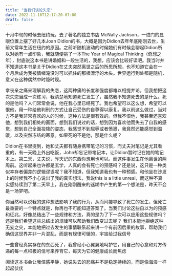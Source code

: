 ```yaml
---
title: "当我们谈论失恋"
date: 2022-11-16T12:17:20-07:00
draft: false
---
```


十月中旬的时候去纽约玩，去了著名的独立书店 McNally Jackson，一进门的显眼位置上摆了好几本Joan Didion的书，大概是因为Didion去年年底刚刚去世，生前又常年生活在纽约的原因。之前听随机波动的时候她们有时候会聊起Didion所以对她有一点印象，我就随便挑了一本The Year of Magical Thinking（奇想之年），封底说这本书是讲婚姻和一段生活的，我想，应该会比较好读吧。我当时并不知道这本书是关于Didion在丈夫突然离世之后的所思所想，也不知道它会在一个月后成为我被情绪淹没时可以抓住的那根漂浮的木头。世界运行到处都是随机，意义在这种偶然中时隐时现。

拿丧亲之痛来理解我的失恋，这两种痛的长度和强度都难以相提并论，但我想把这次失恋当成一次练习，我清楚地知道死亡发生了，虽然我不知道死去的是什么。死的是他吗？人们常常会说，他在我心里已经死了。我也希望可以这么想，希望可以恨他，用一种给他判刑的方式让自己受伤的自尊得以康复。我以前这么做过，当对方不是我非常喜欢的人的时候，这种方法是很有效的。但我不恨他，我甚至还喜欢他，想到我们相处的画面，想到我们说过的话，想到因为喜欢他而失去了自我的感觉，想到自己全面投降的姿态，我感觉不到屈辱或者愤懑，我竟然还能感觉到温暖，以及突然冻结的寒意。如果死的不是他，那是什么呢？

Didion在书里提到，她和丈夫都有随身携带笔记的习惯，而丈夫对笔记是尤其看重的，有一天晚上外出吃饭，John却忘记带笔记本，让Didion暂时记在她的笔记本上。第二天，丈夫说，昨天记的东西你想用也可以。而这件事发生在他离世的两周前。这听起来也许都是玄学，人真的会有死亡的预感吗？还是说，这只是一种类似幸存者偏差的逻辑谬误呢？我不知道，但我知道我也有一种预感。和他坐在沙发上的时候我不小心说出了我的真实想法，我说this is a little unreal，而这种不真实感持续到了第二天早上，我在刚刚醒来的迷糊中产生的第一个想法是，昨天不会是一场梦吧。

你当然可以说我的这种想法影响了我的行为，从而间接导致了死亡的发生，但死亡最重要的一个特点就是，你再也不可能知道答案了。当我们讨论这些自以为的预感和征兆，好像总结出了一些规律和方法，真的是为了下一次可以应用这些规律吗？还是我们希望这些总结出的规律可以帮助我们改变过去呢？
我们本能地拒绝这种无妄之灾，本能地把过去发生的事情联系起来讲一个有前因后果的故事，帮助我们确信这世界并非一片混乱，而是有规律可循的，宇宙给过我信号




一些曾经真实存在的东西死了，我曾经小心翼翼地呵护它，用自己的心意和对方传递的每一点积极的信号来养育它，每天为它的健康成长而焦虑

阅读这本书会让我倍感平静，她说失去的悲痛并不是稳定持续的，而是像海浪一样起起伏伏

